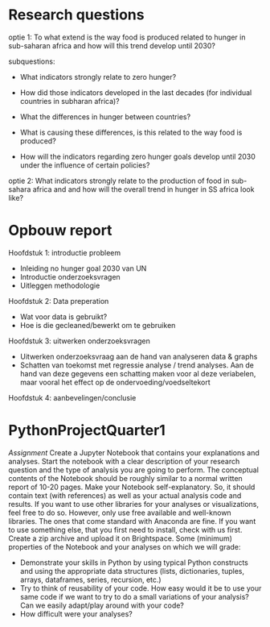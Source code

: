 # Research questions
optie 1: To what extend is the way food is produced related to hunger in sub-saharan africa and how will this trend develop until 2030? 

subquestions:

- What indicators strongly relate to zero hunger?
- How did those indicators developed in the last decades (for individual countries in subharan africa)?

- What the differences in hunger between countries? 
- What is causing these differences, is this related to the way food is produced?

- How will the indicators regarding zero hunger goals develop until 2030 under the influence of certain policies?

optie 2: What indicators strongly relate to the production of food in sub-sahara africa and and how will the overall trend in hunger in SS africa look like?

# Opbouw report
Hoofdstuk 1: introductie probleem
- Inleiding no hunger goal 2030 van UN 
- Introductie onderzoeksvragen
- Uitleggen methodologie

Hoofdstuk 2: Data preperation
- Wat voor data is gebruikt?
- Hoe is die gecleaned/bewerkt om te gebruiken

Hoofdstuk 3: uitwerken onderzoeksvragen

- Uitwerken onderzoeksvraag aan de hand van analyseren data & graphs
- Schatten van toekomst met regressie analyse / trend analyses. Aan de hand van deze gegevens een schatting maken voor al deze veriabelen, maar vooral het effect op de ondervoeding/voedseltekort

Hoofdstuk 4: aanbevelingen/conclusie


# PythonProjectQuarter1

*Assignment*
Create a Jupyter Notebook that contains your explanations and analyses. Start the notebook with a
clear description of your research question and the type of analysis you are going to perform. The
conceptual contents of the Notebook should be roughly similar to a normal written report of 10-20
pages. Make your Notebook self-explanatory. So, it should contain text (with references) as well as
your actual analysis code and results. If you want to use other libraries for your analyses or
visualizations, feel free to do so. However, only use free available and well-known libraries. The ones
that come standard with Anaconda are fine. If you want to use something else, that you first need to
install, check with us first. Create a zip archive and upload it on Brightspace.
Some (minimum) properties of the Notebook and your analyses on which we will grade:
- Demonstrate your skills in Python by using typical Python constructs and using the appropriate
data structures (lists, dictionaries, tuples, arrays, dataframes, series, recursion, etc.)
- Try to think of reusability of your code. How easy would it be to use your same code if we
want to try to do a small variations of your analysis? Can we easily adapt/play around with
your code?
- How difficult were your analyses?
